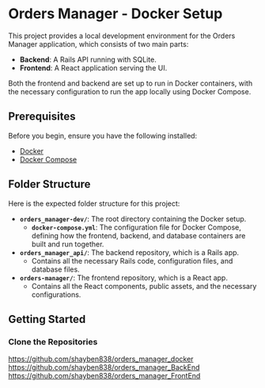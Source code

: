 # Orders Manager - Docker Setup

This project provides a local development environment for the Orders Manager application, which consists of two main parts:

- **Backend**: A Rails API running with SQLite.
- **Frontend**: A React application serving the UI.

Both the frontend and backend are set up to run in Docker containers, with the necessary configuration to run the app locally using Docker Compose.

## Prerequisites

Before you begin, ensure you have the following installed:

- [Docker](https://www.docker.com/get-started)
- [Docker Compose](https://docs.docker.com/compose/install/)

## Folder Structure

Here is the expected folder structure for this project:
- **`orders_manager-dev/`**: The root directory containing the Docker setup.
  - **`docker-compose.yml`**: The configuration file for Docker Compose, defining how the frontend, backend, and database containers are built and run together.
- **`orders_manager_api/`**: The backend repository, which is a Rails app.
  - Contains all the necessary Rails code, configuration files, and database files.
- **`orders-manager/`**: The frontend repository, which is a React app.
  - Contains all the React components, public assets, and the necessary configurations.

## Getting Started

### Clone the Repositories
https://github.com/shayben838/orders_manager_docker
https://github.com/shayben838/orders_manager_BackEnd
https://github.com/shayben838/orders_manager_FrontEnd